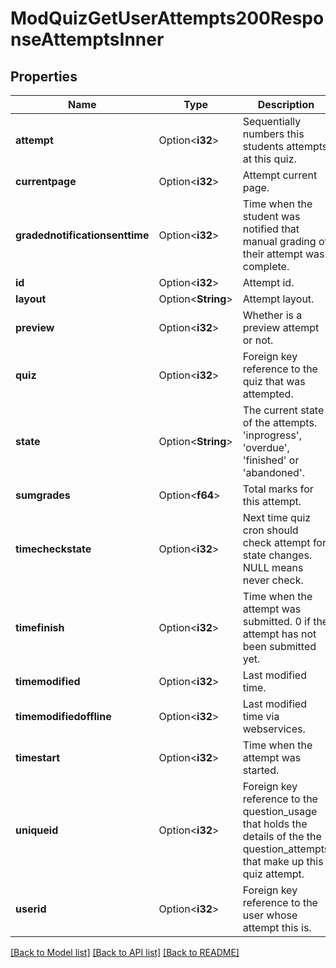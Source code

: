 # ModQuizGetUserAttempts200ResponseAttemptsInner

## Properties

Name | Type | Description | Notes
------------ | ------------- | ------------- | -------------
**attempt** | Option<**i32**> | Sequentially numbers this students attempts at this quiz. | [optional]
**currentpage** | Option<**i32**> | Attempt current page. | [optional]
**gradednotificationsenttime** | Option<**i32**> | Time when the student was notified that manual grading of their attempt was complete. | [optional]
**id** | Option<**i32**> | Attempt id. | [optional]
**layout** | Option<**String**> | Attempt layout. | [optional]
**preview** | Option<**i32**> | Whether is a preview attempt or not. | [optional]
**quiz** | Option<**i32**> | Foreign key reference to the quiz that was attempted. | [optional]
**state** | Option<**String**> | The current state of the attempts. 'inprogress',                                                 'overdue', 'finished' or 'abandoned'. | [optional]
**sumgrades** | Option<**f64**> | Total marks for this attempt. | [optional]
**timecheckstate** | Option<**i32**> | Next time quiz cron should check attempt for                                                         state changes.  NULL means never check. | [optional]
**timefinish** | Option<**i32**> | Time when the attempt was submitted.                                                     0 if the attempt has not been submitted yet. | [optional]
**timemodified** | Option<**i32**> | Last modified time. | [optional]
**timemodifiedoffline** | Option<**i32**> | Last modified time via webservices. | [optional]
**timestart** | Option<**i32**> | Time when the attempt was started. | [optional]
**uniqueid** | Option<**i32**> | Foreign key reference to the question_usage that holds the                                                     details of the the question_attempts that make up this quiz                                                     attempt. | [optional]
**userid** | Option<**i32**> | Foreign key reference to the user whose attempt this is. | [optional]

[[Back to Model list]](../README.md#documentation-for-models) [[Back to API list]](../README.md#documentation-for-api-endpoints) [[Back to README]](../README.md)


